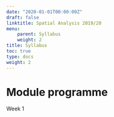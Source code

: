 ```yaml
---
date: "2020-01-01T00:00:00Z"
draft: false
linktitle: Spatial Analysis 2019/20
menu:
    parent: Syllabus
    weight: 2
title: Syllabus
toc: true
type: docs
weight: 2
---
```


# Module programme

Week 1


